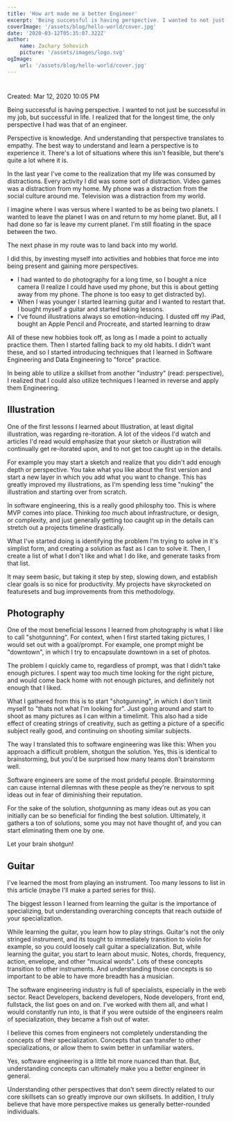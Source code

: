```yaml
---
title: 'How art made me a better Engineer'
excerpt: 'Being successful is having perspective. I wanted to not just be successful in my job, but successful in life. I realized that for the longest time, the only perspective I had was that of an engineer.'
coverImage: '/assets/blog/hello-world/cover.jpg'
date: '2020-03-12T05:35:07.322Z'
author:
    name: Zachary Sohovich
    picture: '/assets/images/logo.svg'
ogImage:
    url: '/assets/blog/hello-world/cover.jpg'
---
```


# 

Created: Mar 12, 2020 10:05 PM

Being successful is having perspective. I wanted to not just be successful in my job, but successful in life. I realized that for the longest time, the only perspective I had was that of an engineer.

Perspective is knowledge. And understanding that perspective translates to empathy. The best way to understand and learn a perspective is to experience it. There's a lot of situations where this isn't feasible, but there's quite a lot where it is.

In the last year I've come to the realization that my life was consumed by distractions. Every activity I did was some sort of distraction. Video games was a distraction from my home. My phone was a distraction from the social culture around me. Television was a distraction from my world.

I imagine where I was versus where I wanted to be as being two planets. I wanted to leave the planet I was on and return to my home planet. But, all I had done so far is leave my current planet. I'm still floating in the space between the two.

The next phase in my route was to land back into my world.

I did this, by investing myself into activities and hobbies that force me into being present and gaining more perspectives.

- I had wanted to do photography for a long time, so I bought a nice camera (I realize I could have used my phone, but this is about getting away from my phone. The phone is too easy to get distracted by).
- When I was younger I started learning guitar and I wanted to restart that. I bought myself a guitar and started taking lessons.
- I've found illustrations always so emotion-inducing. I dusted off my iPad, bought an Apple Pencil and Procreate, and started learning to draw

All of these new hobbies took off, as long as I made a point to actually practice them. Then I started falling back to my old habits. I didn't want these, and so I started introducing techniques that I learned in Software Engineering and Data Engineering to "force" practice.

In being able to utilize a skillset from another "industry" (read: perspective), I realized that I could also utilize techniques I learned in reverse and apply them Engineering.

## Illustration

One of the first lessons I learned about Illustration, at least digital illustration, was regarding re-itoration. A lot of the videos I'd watch and articles I'd read would emphasize that your sketch or illustration will continually get re-itorated upon, and to not get too caught up in the details.

For example you may start a sketch and realize that you didn't add enough depth or perspective. You take what you like about the first version and start a new layer in which you add what you want to change. This has greatly improved my illustrations, as I'm spending less time "nuking" the illustration and starting over from scratch.

In software engineering, this is a really good philosphy too. This is where MVP comes into place. Thinking *too much* about infrastructure, or design, or complexity, and just generally getting too caught up in the details can stretch out a projects timeline drastically.

What I've started doing is identifying the problem I'm trying to solve in it's simplist form, and creating a solution as fast as I can to solve it. Then, I create a list of what I don't like and what I do like, and generate tasks from that list.

It may seem basic, but taking it step by step, slowing down, and establish clear goals is so nice for productivity. My projects have skyrocketed on featuresets and bug improvements from this methodology.

## Photography

One of the most beneficial lessons I learned from photography is what I like to call "shotgunning". For context, when I first started taking pictures, I would set out with a goal/prompt. For example, one prompt might be "downtown", in which I try to encapsulate downtown in a set of photos.

The problem I quickly came to, regardless of prompt, was that I didn't take enough pictures. I spent way too much time looking for the right picture, and would come back home with not enough pictures, and definitely not enough that I liked.

What I gathered from this is to start "shotgunning", in which I don't limit myself to "thats not what I'm looking for". Just going around and start to shoot as many pictures as I can within a timelimit. This also had a side effect of creating strings of creativity, such as getting a picture of a specific subject really good, and continuing on shooting similar subjects.

The way I translated this to software engineering was like this: When you approach a difficult problem, shotgun the solution. Yes, this is identical to brainstorming, but you'd be surprised how many teams don't brainstorm well.

Software engineers are some of the most prideful people. Brainstorming can cause internal dilemnas with these people as they're nervous to spit ideas out in fear of diminishing their reputation.

For the sake of the solution, shotgunning as many ideas out as you can initially can be so beneficial for finding the best solution. Ultimately, it gathers a ton of solutions, some you may not have thought of, and you can start eliminating them one by one.

Let your brain shotgun!

## Guitar

I've learned the most from playing an instrument. Too many lessons to list in this article (maybe I'll make a parted series for this).

The biggest lesson I learned from learning the guitar is the importance of specializing, but understanding overarching concepts that reach outside of your specialization.

While learning the guitar, you learn how to play strings. Guitar's not the only stringed instrument, and its tought to immediately transition to violin for example, so you could loosely call guitar a specialization. But, while learning the guitar, you start to learn about music. Notes, chords, frequency, action, envelope, and other "musical words". Lots of these concepts transition to other instruments. And understanding those concepts is so important to be able to have more breadth has a musician.

The software engineering industry is full of specialists, especially in the web sector. React Developers, backend developers, Node developers, front end, fullstack, the list goes on and on. I've worked with them all, and what I would constantly run into, is that if you were outside of the engineers realm of specialization, they became a fish out of water.

I believe this comes from engineers not completely understanding the concepts of their specialization. Concepts that can transfer to other specializations, or allow them to swim better in unfamiliar waters.

Yes, software engineering is a little bit more nuanced than that. But, understanding concepts can ultimately make you a better engineer in general.

Understanding other perspectives that don't seem directly related to our core skillsets can so greatly improve our own skillsets. In addition, I truly believe that have more perspective makes us generally better-rounded individuals.
